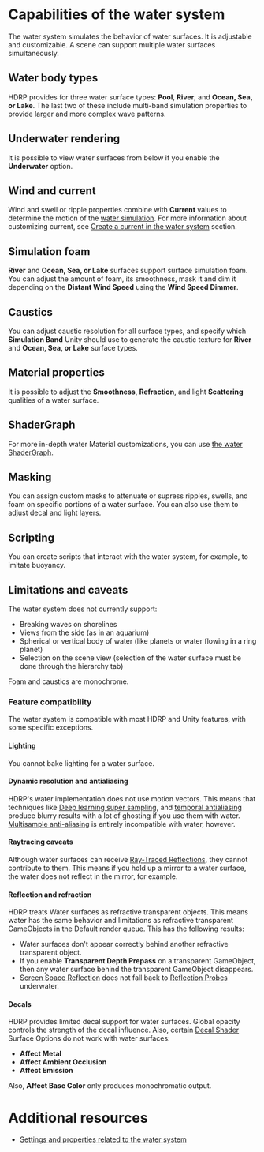 
# Capabilities of the water system
The water system simulates the behavior of water surfaces. It is adjustable and customizable.
A scene can support multiple water surfaces simultaneously.

## Water body types
HDRP provides for three water surface types: **Pool**, **River**, and **Ocean, Sea, or Lake**. The last two of these include multi-band simulation properties to provide larger and more complex wave patterns.

## Underwater rendering
It is possible to view water surfaces from below if you enable the **Underwater** option.

## Wind and current
Wind and swell or ripple properties combine with **Current** values to determine the motion of the [water simulation](water-water-system-simulation.md).
For more information about customizing current, see [Create a current in the water system](water-create-a-current-in-the-water-system) section.

## Simulation foam
**River** and **Ocean, Sea, or Lake** surfaces support surface simulation foam. You can adjust the amount of foam, its smoothness, mask it and dim it depending on the **Distant Wind Speed** using the **Wind Speed Dimmer**.

##  Caustics
You can adjust caustic resolution for all surface types, and specify which **Simulation Band** Unity should use to generate the caustic texture for  **River** and **Ocean, Sea, or Lake** surface types.

## Material properties
It is possible to adjust the **Smoothness**, **Refraction**, and light **Scattering** qualities of a water surface.

## ShaderGraph
For more in-depth water Material customizations, you can use [the water ShaderGraph](master-stack-water.md).

## Masking
You can assign custom masks to attenuate or supress ripples, swells, and foam on specific portions of a water surface. You can also use them to adjust decal and light layers.
## Scripting
You can create scripts that interact with the water system, for example, to imitate buoyancy.

## Limitations and caveats
The water system does not currently support:
* Breaking waves on shorelines
* Views from the side (as in an aquarium)
* Spherical or vertical body of water (like planets or water flowing in a ring planet)
* Selection on the scene view (selection of the water surface must be done through the hierarchy tab) 

Foam and caustics are monochrome.
### Feature compatibility
The water system is compatible with most HDRP and Unity features, with some specific exceptions.
#### Lighting
You cannot bake lighting for a water surface.
#### Dynamic resolution and antialiasing
HDRP's water implementation does not use motion vectors. This means that techniques like [Deep learning super sampling](deep-learning-super-sampling-in-hdrp.md), and [temporal antialiasing](Anti-Aliasing.md) produce blurry results with a lot of ghosting if you use them with water. [Multisample anti-aliasing](Anti-Aliasing.md#MSAA) is entirely incompatible with water, however.


#### Raytracing caveats
Although water surfaces can receive [Ray-Traced Reflections](Ray-Traced-Reflections.md), they cannot contribute to them. This means if you hold up a mirror to a water surface, the water does not reflect in the mirror, for example.

#### Reflection and refraction
HDRP treats Water surfaces as refractive transparent objects. This means water has the same behavior and limitations as refractive transparent GameObjects in the Default render queue. This has the following results:
- Water surfaces don't appear correctly behind another refractive transparent object.
- If you enable **Transparent Depth Prepass** on a transparent GameObject, then any water surface behind the transparent GameObject disappears.
- [Screen Space Reflection](Override-Screen-Space-Reflection.md) does not fall back to [Reflection Probes](Reflection-in-HDRP.md) underwater.

#### Decals
HDRP provides limited decal support for water surfaces. Global opacity controls the strength of the decal influence. Also, certain [Decal Shader](decal-material-inspector-reference.md) Surface Options do not work with water surfaces:
* **Affect Metal**
* **Affect Ambient Occlusion**
* **Affect Emission**

Also, **Affect Base Color** only produces monochromatic output.


# Additional resources
* [Settings and properties related to the water system](settings-and-properties-related-to-the-water-system.md)
